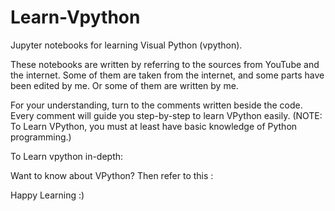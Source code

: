 # Learn-Vpython
Jupyter notebooks for learning Visual Python (vpython).

These notebooks are written by referring to the sources from YouTube and the internet.
Some of them are taken from the internet, and some parts have been edited by me. 
Or some of them are written by me.

For your understanding, turn to the comments written beside the code. Every comment will guide you step-by-step to learn VPython easily.
(NOTE: To Learn VPython, you must at least have basic knowledge of Python programming.)

To Learn vpython in-depth:

Want to know about VPython? Then refer to this :


Happy Learning :)
